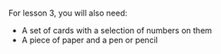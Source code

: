 For lesson 3, you will also need: 

- A set of cards with a selection of numbers on them 
- A piece of paper and a pen or pencil 
